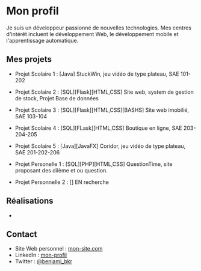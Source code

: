 # Mon profil

Je suis un développeur passionné de nouvelles technologies. Mes centres d'intérêt incluent le développement Web, le développement mobile et l'apprentissage automatique.

## Mes projets

- Projet Scolaire 1 : [Java] StuckWin, jeu vidéo de type plateau, SAE 101-202
- Projet Scolaire 2 : [SQL][Flask][HTML,CSS] Site web, system de gestion de stock, Projet Base de données 
- Projet Scolaire 3 : [SQL][Flask][HTML,CSS][BASHS] Site web imobilié, SAE 103-104
- Projet Scolaire 4 : [SQL][FLask][HTML,CSS] Boutique en ligne, SAE 203-204-205
- Projet Scolaire 5 : [Java][JavaFX] Coridor, jeu vidéo de type plateau, SAE 201-202-206

- Projet Personelle 1 : [SQL][PHP][HTML,CSS] QuestionTime, site proposant des dilème et ou question.
- Projet Personnelle 2 : [] EN recherche

## Réalisations

- 

## Contact

- Site Web personnel : [mon-site.com](https://mon-site.com)
- LinkedIn : [mon-profil](https://linkedin.com/in/benjamin-berkrouber-9b7912235)
- Twitter : [@benjami_bkr](https://twitter.com/benjamin_bkr)
